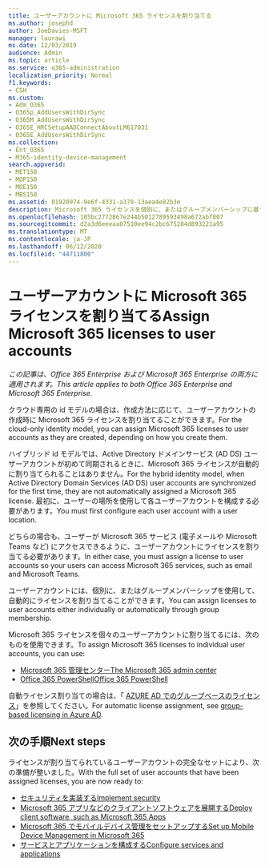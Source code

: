 ```yaml
---
title: ユーザーアカウントに Microsoft 365 ライセンスを割り当てる
ms.author: josephd
author: JoeDavies-MSFT
manager: laurawi
ms.date: 12/03/2019
audience: Admin
ms.topic: article
ms.service: o365-administration
localization_priority: Normal
f1.keywords:
- CSH
ms.custom:
- Adm_O365
- O365p_AddUsersWithDirSync
- O365M_AddUsersWithDirSync
- O365E_HRCSetupAADConnectAboutLM617031
- O365E_AddUsersWithDirSync
ms.collection:
- Ent_O365
- M365-identity-device-management
search.appverid:
- MET150
- MOP150
- MOE150
- MBS150
ms.assetid: 01920974-9e6f-4331-a370-13aea4e82b3e
description: Microsoft 365 ライセンスを個別に、またはグループメンバーシップに基づいてユーザーアカウントに割り当てる方法について説明します。
ms.openlocfilehash: 105bc2772867e244b5012789593498a672abf807
ms.sourcegitcommit: d2a3d6eeeaa07510ee94c2bc675284d893221a95
ms.translationtype: MT
ms.contentlocale: ja-JP
ms.lasthandoff: 06/12/2020
ms.locfileid: "44711800"
---
```

# <a name="assign-microsoft-365-licenses-to-user-accounts"></a><span data-ttu-id="a2199-103">ユーザーアカウントに Microsoft 365 ライセンスを割り当てる</span><span class="sxs-lookup"><span data-stu-id="a2199-103">Assign Microsoft 365 licenses to user accounts</span></span>

<span data-ttu-id="a2199-104">*この記事は、Office 365 Enterprise および Microsoft 365 Enterprise の両方に適用されます。*</span><span class="sxs-lookup"><span data-stu-id="a2199-104">*This article applies to both Office 365 Enterprise and Microsoft 365 Enterprise.*</span></span>

<span data-ttu-id="a2199-105">クラウド専用の id モデルの場合は、作成方法に応じて、ユーザーアカウントの作成時に Microsoft 365 ライセンスを割り当てることができます。</span><span class="sxs-lookup"><span data-stu-id="a2199-105">For the cloud-only identity model, you can assign Microsoft 365 licenses to user accounts as they are created, depending on how you create them.</span></span>

<span data-ttu-id="a2199-106">ハイブリッド id モデルでは、Active Directory ドメインサービス (AD DS) ユーザーアカウントが初めて同期されるときに、Microsoft 365 ライセンスが自動的に割り当てられることはありません。</span><span class="sxs-lookup"><span data-stu-id="a2199-106">For the hybrid identity model, when Active Directory Domain Services (AD DS) user accounts are synchronized for the first time, they are not automatically assigned a Microsoft 365 license.</span></span> <span data-ttu-id="a2199-107">最初に、ユーザーの場所を使用して各ユーザーアカウントを構成する必要があります。</span><span class="sxs-lookup"><span data-stu-id="a2199-107">You must first configure each user account with a user location.</span></span>

<span data-ttu-id="a2199-108">どちらの場合も、ユーザーが Microsoft 365 サービス (電子メールや Microsoft Teams など) にアクセスできるように、ユーザーアカウントにライセンスを割り当てる必要があります。</span><span class="sxs-lookup"><span data-stu-id="a2199-108">In either case, you must assign a license to user accounts so your users can access Microsoft 365 services, such as email and Microsoft Teams.</span></span>

<span data-ttu-id="a2199-109">ユーザーアカウントには、個別に、またはグループメンバーシップを使用して、自動的にライセンスを割り当てることができます。</span><span class="sxs-lookup"><span data-stu-id="a2199-109">You can assign licenses to user accounts either individually or automatically through group membership.</span></span>

<span data-ttu-id="a2199-110">Microsoft 365 ライセンスを個々のユーザーアカウントに割り当てるには、次のものを使用できます。</span><span class="sxs-lookup"><span data-stu-id="a2199-110">To assign Microsoft 365 licenses to individual user accounts, you can use:</span></span>

- [<span data-ttu-id="a2199-111">Microsoft 365 管理センター</span><span class="sxs-lookup"><span data-stu-id="a2199-111">The Microsoft 365 admin center</span></span>](https://docs.microsoft.com/office365/admin/subscriptions-and-billing/assign-licenses-to-users)
- [<span data-ttu-id="a2199-112">Office 365 PowerShell</span><span class="sxs-lookup"><span data-stu-id="a2199-112">Office 365 PowerShell</span></span>](https://docs.microsoft.com/office365/enterprise/powershell/assign-licenses-to-user-accounts-with-office-365-powershell)

<span data-ttu-id="a2199-113">自動ライセンス割り当ての場合は、「 [AZURE AD でのグループベースのライセンス](https://docs.microsoft.com/azure/active-directory/fundamentals/active-directory-licensing-whatis-azure-portal)」を参照してください。</span><span class="sxs-lookup"><span data-stu-id="a2199-113">For automatic license assignment, see [group-based licensing in Azure AD](https://docs.microsoft.com/azure/active-directory/fundamentals/active-directory-licensing-whatis-azure-portal).</span></span>

## <a name="next-steps"></a><span data-ttu-id="a2199-114">次の手順</span><span class="sxs-lookup"><span data-stu-id="a2199-114">Next steps</span></span>

<span data-ttu-id="a2199-115">ライセンスが割り当てられているユーザーアカウントの完全なセットにより、次の準備が整いました。</span><span class="sxs-lookup"><span data-stu-id="a2199-115">With the full set of user accounts that have been assigned licenses, you are now ready to:</span></span>

- [<span data-ttu-id="a2199-116">セキュリティを実装する</span><span class="sxs-lookup"><span data-stu-id="a2199-116">Implement security</span></span>](https://docs.microsoft.com/microsoft-365/security/office-365-security/security-roadmap)
- [<span data-ttu-id="a2199-117">Microsoft 365 アプリなどのクライアントソフトウェアを展開する</span><span class="sxs-lookup"><span data-stu-id="a2199-117">Deploy client software, such as Microsoft 365 Apps</span></span>](https://docs.microsoft.com/DeployOffice/deployment-guide-microsoft-365-apps)
- [<span data-ttu-id="a2199-118">Microsoft 365 でモバイルデバイス管理をセットアップする</span><span class="sxs-lookup"><span data-stu-id="a2199-118">Set up Mobile Device Management in Microsoft 365</span></span>](https://support.office.com/article/set-up-mobile-device-management-mdm-in-office-365-dd892318-bc44-4eb1-af00-9db5430be3cd)
- [<span data-ttu-id="a2199-119">サービスとアプリケーションを構成する</span><span class="sxs-lookup"><span data-stu-id="a2199-119">Configure services and applications</span></span>](configure-services-and-applications.md)
